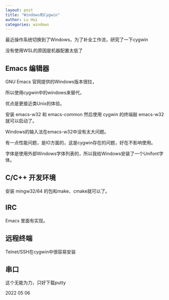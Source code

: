 ```yaml
---
layout: post
title: "Windows和Cygwin"
author: Lu Hui
categories: windows
---
```


最近操作系统切换到了Windows，为了补全工作流，研究了一下cygwin

没有使用WSL的原因是机器配置太低了

## Emacs 编辑器

GNU Emacs 官网提供的Windows版本很拉，

所以使用cygwin中的windows来替代，

优点是更接近类Unix的体验。

安装 emacs-w32 和 emacs-common 然后使用 cygwin 的终端敲 emacs-w32 就可以启动了。

Windows的输入法在emacs-w32中没有太大问题。

有一点性能问题，是IO方面的，这是cygwin存在的问题，好在不影响使用。

字体是使用外部Windows字体列表的，所以我给Windows安装了一个Unifont字体。

## C/C++ 开发环境

安装 mingw32/64 的包和make、cmake就可以了。

## IRC

Emacs 里面有实现。

## 远程终端

Telnet/SSH在cygwin中很容易安装

## 串口

这个无能为力，只好下载putty

2022 05 06
